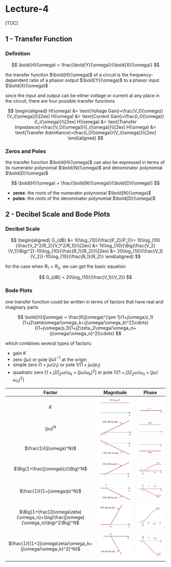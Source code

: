 # Lecture-4

[TOC]

## 1 - Transfer Function

### Definition

$$
\bold{H}(\omega) = \frac{\bold{Y}(\omega)}{\bold{X}(\omega)}
$$

the transfer function $\bold{H}(\omega)$ of a circuit is the frequency-dependent ratio of a phasor output $\bold{Y}(\omega)$ to a phasor input $\bold{X}(\omega)$

since the input and output can be either voltage  or current at any place in the circuit, there are four possible transfer functions

$$
\begin{aligned}
    H(\omega) &= \text{Voltage Gain}=\frac{V_O(\omega)}{V_i(\omega)}\\[2ex]
    H(\omega) &= \text{Current Gain}=\frac{I_O(\omega)}{I_i(\omega)}\\[2ex]
    H(\omega) &= \text{Transfer Impedance}=\frac{V_O(\omega)}{I_i(\omega)}\\[2ex]
    H(\omega) &= \text{Transfer Admittance}=\frac{I_O(\omega)}{V_i(\omega)}\\[2ex]
\end{aligned}
$$

### Zeros and Poles

the transfer function $\bold{H}(\omega)$ can also be expressed in terms of its numerator polynomial $\bold{N}(\omega)$ and denominator polynomial $\bold{D}(\omega)$

$$
\bold{H}(\omega) = \frac{\bold{N}(\omega)}{\bold{D}(\omega)}
$$

- **zeros**: the *roots* of the numerator polynomial $\bold{N}(\omega)$
- **poles**: the *roots* of the denominator polynomial $\bold{D}(\omega)$

## 2 - Decibel Scale and Bode Plots

### Decibel Scale

$$
\begin{aligned}
    G_{dB} &= 10\log_{10}{\frac{P_2}{P_1}}= 10\log_{10}{\frac{V_2^2/R_2}{V_1^2/R_1}}\\[2ex]
           &= 10\log_{10}{\Big(\frac{V_2}{V_1}\Big)^2}-10\log_{10}{\frac{R_1}{R_2}}\\[2ex]
           &= 20\log_{10}{\frac{V_1}{V_2}}-10\log_{10}{\frac{R_1}{R_2}}
\end{aligned}
$$

for the case when $R_1 = R_2$, we can get the basic equation 

$$
G_{dB} = 20\log_{10}{\frac{V_1}{V_2}}
$$

### Bode Plots

one transfer function could be written in terms of factors that have real and imaginary parts

$$
\bold{H}(j\omega) = \frac{K(j\omega)^{\pm 1}(1+j\omega/z_1)[1+j2\zeta\omega/\omega_k+(j\omega/\omega_k)^2]\cdots}{(1+j\omega/p_1)[1+j2\zeta_2\omega/\omega_n+(j\omega/\omega_n)^2]\cdots}
$$

which combines several types of factors:

- gain $K$
- zero $(j\omega)$ or pole $(j\omega)^{-1}$ at the origin
- simple zero $(1+j\omega/z_1)$ or pole $1/(1+j\omega/p_1)$
- quadratic zero $[1+j2\zeta_2\omega/\omega_k+(j\omega/\omega_k)^2]$ or pole $1/[1+j2\zeta_2\omega/\omega_n+(j\omega/\omega_n)^2]$

| Factor |            Magnitude             |            Phase             |
| :----: | :------------------------------: | :--------------------------: |
|  $K$   | ![magnitude](../assets/L4-1.png) | ![phase](../assets/L4-2.png) |
|$(j\omega)^N$|![magnitude](../assets/L4-3.png)|![phase](../assets/L4-4.png)|
|$\frac{1}{(j\omega)^N}$|![magnitude](../assets/L4-5.png)|![phase](../assets/L4-6.png)|
|$\Big(1+\frac{j\omega}{z}\Big)^N$|![magnitude](../assets/L4-7.png)|![phase](../assets/L4-8.png)|
|$\frac{1}{(1+j\omega/p)^N}$|![magnitude](../assets/L4-9.png)|![phase](../assets/L4-10.png)|
|$\Big[1+\frac{2j\omega\zeta}{\omega_n}+\big(\frac{j\omega}{\omega_n}\big)^2\Big]^N$|![magnitude](../assets/L4-11.png)|![phase](../assets/L4-12.png)|
|$\frac{1}{[1+2j\omega\zeta/\omega_k+(j\omega/\omega_k)^2]^N}$|![magnitude](../assets/L4-13.png)|![phase](../assets/L4-14.png)|